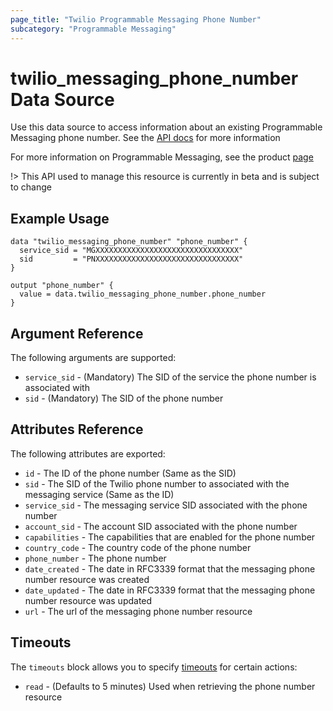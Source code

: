 ```yaml
---
page_title: "Twilio Programmable Messaging Phone Number"
subcategory: "Programmable Messaging"
---
```


# twilio_messaging_phone_number Data Source

Use this data source to access information about an existing Programmable Messaging phone number. See the [API docs](https://www.twilio.com/docs/sms/services/api/phonenumber-resource) for more information

For more information on Programmable Messaging, see the product [page](https://www.twilio.com/messaging)

!> This API used to manage this resource is currently in beta and is subject to change

## Example Usage

```hcl
data "twilio_messaging_phone_number" "phone_number" {
  service_sid = "MGXXXXXXXXXXXXXXXXXXXXXXXXXXXXXXXX"
  sid         = "PNXXXXXXXXXXXXXXXXXXXXXXXXXXXXXXXX"
}

output "phone_number" {
  value = data.twilio_messaging_phone_number.phone_number
}
```

## Argument Reference

The following arguments are supported:

- `service_sid` - (Mandatory) The SID of the service the phone number is associated with
- `sid` - (Mandatory) The SID of the phone number

## Attributes Reference

The following attributes are exported:

- `id` - The ID of the phone number (Same as the SID)
- `sid` - The SID of the Twilio phone number to associated with the messaging service (Same as the ID)
- `service_sid` - The messaging service SID associated with the phone number
- `account_sid` - The account SID associated with the phone number
- `capabilities` - The capabilities that are enabled for the phone number
- `country_code` - The country code of the phone number
- `phone_number` - The phone number
- `date_created` - The date in RFC3339 format that the messaging phone number resource was created
- `date_updated` - The date in RFC3339 format that the messaging phone number resource was updated
- `url` - The url of the messaging phone number resource

## Timeouts

The `timeouts` block allows you to specify [timeouts](https://www.terraform.io/docs/configuration/resources.html#timeouts) for certain actions:

- `read` - (Defaults to 5 minutes) Used when retrieving the phone number resource
